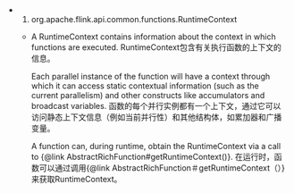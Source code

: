 ### 

- 1. org.apache.flink.api.common.functions.RuntimeContext
  - A RuntimeContext contains information about the context in which functions are executed. 
    RuntimeContext包含有关执行函数的上下文的信息。
    
    Each parallel instance of the function will have a context through which it can access static contextual information (such as 
    the current parallelism) and other constructs like accumulators and broadcast variables.
    函数的每个并行实例都有一个上下文，通过它可以访问静态上下文信息（例如当前并行性）和其他结构体，如累加器和广播变量。
   
    A function can, during runtime, obtain the RuntimeContext via a call to {@link AbstractRichFunction#getRuntimeContext()}.
    在运行时，函数可以通过调用{@link AbstractRichFunction＃getRuntimeContext（）}来获取RuntimeContext。
